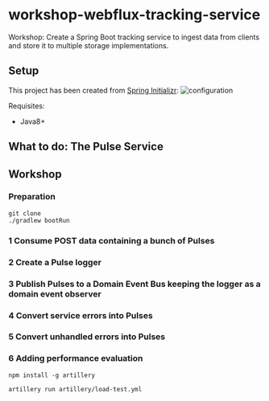 # workshop-webflux-tracking-service

Workshop: Create a Spring Boot tracking service to ingest data from clients and store it to multiple storage implementations.

## Setup

This project has been created from [Spring Initializr](https://start.spring.io/):
![configuration](docs/spring-initializr.png)

Requisites:
- Java8+

## What to do: The Pulse Service

## Workshop

### Preparation

```
git clone 
./gradlew bootRun
```

### 1 Consume POST data containing a bunch of Pulses

### 2 Create a Pulse logger 

### 3 Publish Pulses to a Domain Event Bus keeping the logger as a domain event observer

### 4 Convert service errors into Pulses

### 5 Convert unhandled errors into Pulses 

### 6 Adding performance evaluation

```
npm install -g artillery

artillery run artillery/load-test.yml
```